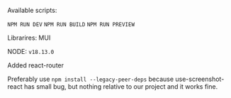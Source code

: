 Available scripts:

`NPM RUN DEV`
`NPM RUN BUILD`
`NPM RUN PREVIEW`

Librarires: MUI

NODE: `v18.13.0`

Added react-router

Preferably use `npm install --legacy-peer-deps` because use-screenshot-react has small bug, but nothing relative to our project and it works fine.
